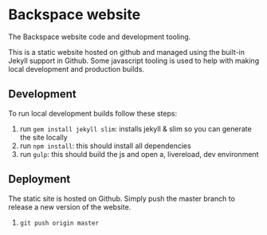 # Backspace website

The Backspace website code and development tooling.

This is a static website hosted on github and managed using the built-in Jekyll
support in Github. Some javascript tooling is used to help with making local
development and production builds.

## Development

To run local development builds follow these steps:

1. run `gem install jekyll slim`: installs jekyll & slim so you can generate the site locally 
2. run `npm install`: this should install all dependencies
3. run `gulp`: this should build the js and open a, livereload, dev environment

## Deployment

The static site is hosted on Github. Simply push the master branch to release a
new version of the website.

1. `git push origin master`
